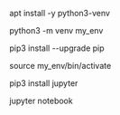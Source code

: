 apt install -y python3-venv

python3 -m venv my_env

pip3 install --upgrade pip

source my_env/bin/activate

pip3 install jupyter

jupyter notebook